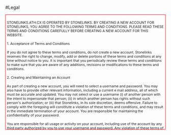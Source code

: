 #Legal

<div style="border : solid 1px #ff0000; padding : 4px; height : 350px; overflow : auto; ">
<!DOCTYPE HTML PUBLIC "-//W3C//DTD HTML 4.0 Transitional//EN">
<html>
<head>

<p STYLE="margin-bottom: 0in"><font SIZE=1 STYLE="font-size: 8pt">STONELINKS.ATH.CX
IS OPERATED BY STONELINKS. BY CREATING A NEW ACCOUNT FOR STONELINKS,
YOU AGREE TO THE FOLLOWING TERMS AND CONDITIONS. PLEASE READ THESE
TERMS AND CONDITIONS CAREFULLY BEFORE CREATING A NEW ACCOUNT FOR THIS
WEBSITE.</font></p>
<p STYLE="margin-bottom: 0in"><font SIZE=1 STYLE="font-size: 8pt">1.
Acceptance of Terms and Conditions</font></p>
<p STYLE="margin-bottom: 0in"><font SIZE=1 STYLE="font-size: 8pt">If
you do not agree to these terms and conditions, do not create a new
account. Stonelinks reserves the right to change, modify, add or
delete portions of these terms and conditions at any time without
notice to you. It is important that you periodically review these
terms and conditions to make sure that you are aware of any
additions, revisions or modifications to these terms and conditions.</font></p>
<p STYLE="margin-bottom: 0in"><font SIZE=1 STYLE="font-size: 8pt">2.
Creating and Maintaining an Account</font></p>
<p STYLE="margin-bottom: 0in"><font SIZE=1 STYLE="font-size: 8pt">As
part of creating a new account, you will need to select a username
and password. You may also have to provide other relevant
information, including a current e mail address, all of which must be
accurate and updated. You may not select or use a username (i) of
another person with the intent to impersonate that person; (ii) in
which another person has rights without such person's authorization;
or (iii) that Stonelinks, in its sole discretion, deems offensive.
Failure to comply with the foregoing will constitute a violation of
these terms and conditions, and may result in the immediate
termination of your account. You are responsible for maintaining the
confidentiality of your password.</font></p>
<p STYLE="margin-bottom: 0in"><font SIZE=1 STYLE="font-size: 8pt">You
are responsible for all usage or activity on your account, including
use of the account by any third party authorized by you to use your
username and password. Any violation of these terms of and conditions
may result in the termination of your account, at the sole discretion
of Stonelinks.</font></p>
<p STYLE="margin-bottom: 0in"><font SIZE=1 STYLE="font-size: 8pt">You
must be eighteen years of age or older to create a new account. By
creating a new account, you represent and warrant that you are at
least eighteen years of age.</font></p>
<p STYLE="margin-bottom: 0in"><font SIZE=1 STYLE="font-size: 8pt">3.
User Generated Content</font></p>
<p STYLE="margin-bottom: 0in"><font SIZE=1 STYLE="font-size: 8pt">Responsibility
for what is posted in public posting areas of the Stonelinks Website
lies with each user - YOU ALONE ARE RESPONSIBLE FOR THE MATERIAL
YOU POST OR CONTRIBUTE.</font></p>
<p STYLE="margin-bottom: 0in"><font SIZE=1 STYLE="font-size: 8pt">It
is a condition of your use of the Stonelinks Website that you do not:</font></p>
<ol TYPE=a>
  <li><p STYLE="margin-bottom: 0in"><font SIZE=1 STYLE="font-size: 8pt">  Post,
  e-mail, transmit, display, distribute or otherwise make available
  any material that is: (i) defamatory, abusive, threatening, or that
  could be deemed to be stalking or constitute an invasion of privacy;
  (ii) bigoted, hateful, violent or otherwise offensive; (iii)
  obscene, pornographic, vulgar, profane or indecent.</font></p>
  <li><p STYLE="margin-bottom: 0in"><font SIZE=1 STYLE="font-size: 8pt">  Post,
  e-mail, transmit, display, distribute or otherwise make available
  any content, data, software, or other material that violates,
  plagiarizes, misappropriates or infringes the rights of third
  parties (including, without limitation, copyright, trademark,
  patent, trade secret, rights of privacy or publicity or any other
  proprietary right), without first obtaining permission from the
  owner or right holder or that contains a virus or other harmful
  component.</font></p>
  <li><p STYLE="margin-bottom: 0in"><font SIZE=1 STYLE="font-size: 8pt">  Post,
  e-mail, transmit, display, distribute or otherwise make available
  any unsolicited or unauthorized advertising, promotional materials,
  &quot;junk mail,&quot; &quot;spam,&quot; &quot;chain letters,&quot;
  &quot;pyramid schemes,&quot; requests for money, petitions for
  signature, or any other form of solicitation.</font></p>
  <li><p STYLE="margin-bottom: 0in"><font SIZE=1 STYLE="font-size: 8pt">  Post,
  e-mail, transmit, display, distribute or otherwise make available
  any content or statements that do not generally pertain to the theme
  of the public forum.</font></p>
  <li><p STYLE="margin-bottom: 0in"><font SIZE=1 STYLE="font-size: 8pt">  Engage
  in antisocial, disruptive, or destructive acts, including &quot;flaming,&quot;
  &quot;spamming,&quot; &quot;flooding,&quot; &quot;trolling,&quot;
  and &quot;griefing&quot; as those terms are commonly understood and
  used on the Internet.</font></p>
  <li><p STYLE="margin-bottom: 0in"><font SIZE=1 STYLE="font-size: 8pt">  Impersonate,
  falsely state or otherwise misrepresent your affiliation with any
  person or entity.</font></p>
  <li><p STYLE="margin-bottom: 0in"><font SIZE=1 STYLE="font-size: 8pt">  Advocate,
  solicit, engage or attempt to engage in any activity that would
  constitute a criminal offense, give rise to civil liability or
  otherwise violate any applicable local, state, national or
  international law including, without limitation, child pornography,
  stalking, sexual assault, fraud, trafficking in obscene or stolen
  material, drug dealing, harassment, theft, and conspiracy to commit
  any criminal activity.</font></p>
</ol>
<p STYLE="margin-bottom: 0in"><font SIZE=1 STYLE="font-size: 8pt">4.
Content Submissions</font></p>
<p STYLE="margin-bottom: 0in"><font SIZE=1 STYLE="font-size: 8pt">Stonelinks
reserves the right to screen, refuse to post, remove or edit any user
generated content at any time and for any or no reason in the sole
discretion of Stonelinks without prior notice, although Stonelinks
has no duty to do so or to monitor any user generated content.</font></p>
<p STYLE="margin-bottom: 0in"><font SIZE=1 STYLE="font-size: 8pt">Stonelinks
does not control the messages, information, files or other data that
others may provide through this Website, and are not responsible for,
and do not endorse, the opinions, advice or recommendations posted or
sent by users in any public forum. Any and all liability in
connection therewith is specifically disclaimed by Stonelinks.</font></p>
<p STYLE="margin-bottom: 0in"><font SIZE=1 STYLE="font-size: 8pt">5.
Content License from User</font></p>
<p STYLE="margin-bottom: 0in"><font SIZE=1 STYLE="font-size: 8pt">You
retain any copyright and any other rights you already hold in any
content which you post, e-mail, transmit, display, distribute or
otherwise make available on or through Stonelinks. However, by such
action, you irrevocably grant to Stonelinks a perpetual, worldwide,
royalty-free, transferable, sublicenseable, non-exclusive right and
license to reproduce, adapt, modify, translate, publish, publicly
perform, publicly display and distribute any content which you post,
e-mail, transmit, display, distribute or otherwise make available on
or through the Stonelinks Website.</font></p>
<p STYLE="margin-bottom: 0in"><font SIZE=1 STYLE="font-size: 8pt">You
confirm and warrant to Stonelinks that you have all the rights,
powers and authority necessary to grant the above license.</font></p>
</body>
</html>
</div>
